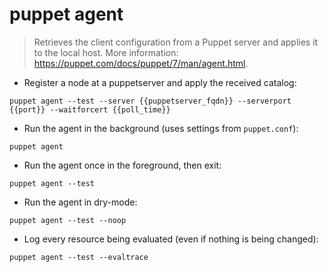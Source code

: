 # puppet agent

> Retrieves the client configuration from a Puppet server and applies it to the local host.
> More information: <https://puppet.com/docs/puppet/7/man/agent.html>.

- Register a node at a puppetserver and apply the received catalog:

`puppet agent --test --server {{puppetserver_fqdn}} --serverport {{port}} --waitforcert {{poll_time}}`

- Run the agent in the background (uses settings from `puppet.conf`):

`puppet agent`

- Run the agent once in the foreground, then exit:

`puppet agent --test`

- Run the agent in dry-mode:

`puppet agent --test --noop`

- Log every resource being evaluated (even if nothing is being changed):

`puppet agent --test --evaltrace`
